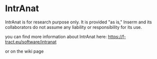 # IntrAnat

IntrAnat is for research purpose only.
It is provided "as is," Inserm and its collaborators do not assume any liability or responsibility for its use.

you can find more information about IntrAnat here:
https://f-tract.eu/software/intranat

or on the wiki page
